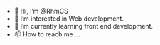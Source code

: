 - 👋 Hi, I’m @RhmCS
- 👀 I’m interested in Web development.
- 🌱 I’m currently learning front end development.
- 📫 How to reach me ...

<!---
RhmCS/RhmCS is a ✨ special ✨ repository because its `README.md` (this file) appears on your GitHub profile.
You can click the Preview link to take a look at your changes.
--->
